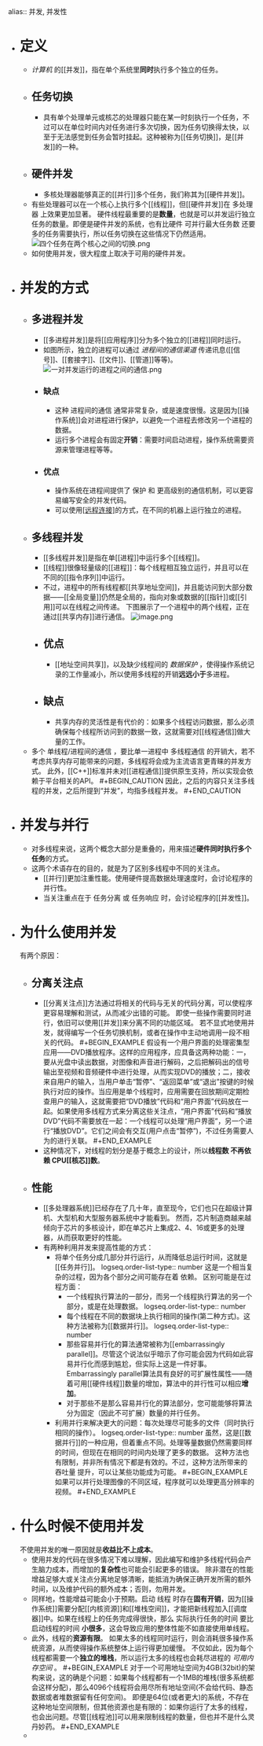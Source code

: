 alias:: 并发, 并发性

- # 定义
	- *计算机* 的[[并发]]，指在单个系统里**同时**执行多个独立的任务。
	- ## 任务切换
		- 具有单个处理单元或核芯的处理器只能在某一时刻执行一个任务，不过可以在单位时间内对任务进行多次切换，因为任务切换得太快，以至于无法感觉到任务会暂时挂起。这种被称为[[任务切换]]，是[[并发]]的一种。
	- ## 硬件并发
		- 多核处理器能够真正的[[并行]]多个任务，我们称其为[[硬件并发]]。
	- 有些处理器可以在一个核心上执行多个[[线程]]，但[[硬件并发]]在 多处理器 上效果更加显著。
	  硬件线程最重要的是**数量**，也就是可以并发运行独立任务的数量。即便是硬件并发的系统，也有比硬件 可并行最大任务数 还要多的任务需要执行，所以任务切换在这些情况下仍然适用。
	  ![四个任务在两个核心之间的切换.png](../assets/image_1699887981532_0.png)
	- 如何使用并发，很大程度上取决于可用的硬件并发。
- # 并发的方式
	- ## 多进程并发
		- [[多进程并发]]是将[[应用程序]]分为多个独立的[[进程]]同时运行。
		- 如图所示，独立的进程可以通过 *进程间的通信渠道* 传递讯息([[信号]]、[[套接字]]、[[文件]]、[[管道]]等等)。
		  ![一对并发运行的进程之间的通信.png](../assets/image_1699888608777_0.png)
		- ### 缺点
			- 这种 进程间的通信 通常非常复杂，或是速度很慢。这是因为[[操作系统]]会对进程进行保护，以避免一个进程去修改另一个进程的数据。
			- 运行多个进程会有固定**开销**：需要时间启动进程，操作系统需要资源来管理进程等等。
		- ### 优点
			- 操作系统在进程间提供了 保护 和 更高级别的通信机制，可以更容易编写安全的并发代码。
			- 可以使用[[远程连接]](可能需要联网)的方式，在不同的机器上运行独立的进程。
	- ## 多线程并发
		- [[多线程并发]]是指在单[[进程]]中运行多个[[线程]]。
		- [[线程]]很像轻量级的[[进程]]：每个线程相互独立运行，并且可以在不同的[[指令序列]]中运行。
		- 不过，进程中的所有线程都[[共享地址空间]]，并且能访问到大部分数据——[[全局变量]]仍然是全局的，指向对象或数据的[[指针]]或[[引用]]可以在线程之间传递。
		  下图展示了一个进程中的两个线程，正在通过[[共享内存]]进行通信。
		  ![image.png](../assets/image_1699889907028_0.png)
		- ## 优点
			- [[地址空间共享]]，以及缺少线程间的 *数据保护* ，使得操作系统记录的工作量减小，所以使用多线程的开销**远远小于**多进程。
		- ## 缺点
			- 共享内存的灵活性是有代价的：如果多个线程访问数据，那么必须确保每个线程所访问到的数据一致，这就需要对[[线程通信]]做大量的工作。
	- 多个 单线程/进程间的通信 ，要比单一进程中 多线程通信 的开销大，若不考虑共享内存可能带来的问题，多线程将会成为主流语言更青睐的并发方式。
	  此外，[[C++]]标准并未对[[进程通信]]提供原生支持，所以实现会依赖于平台相关的API。
	  #+BEGIN_CAUTION
	  因此，之后的内容只关注多线程的并发，之后所提到“并发”，均指多线程并发。
	  #+END_CAUTION
- # 并发与并行
	- 对多线程来说，这两个概念大部分是重叠的，用来描述**硬件同时执行多个任务**的方式。
	- 这两个术语存在的目的，就是为了区别多线程中不同的关注点。
		- [[并行]]更加注重性能。使用硬件提高数据处理速度时，会讨论程序的并行性。
		- 当关注重点在于 任务分离 或 任务响应 时，会讨论程序的[[并发性]]。
- # 为什么使用并发
  有两个原因：
	- ## 分离关注点
		- [[分离关注点]]方法通过将相关的代码与无关的代码分离，可以使程序更容易理解和测试，从而减少出错的可能。
		  即使一些操作需要同时进行，依旧可以使用[[并发]]来分离不同的功能区域。
		  若不显式地使用并发，就得编写一个任务切换机制，或者在操作中主动地调用一段不相关的代码。
		  #+BEGIN_EXAMPLE
		  假设有一个用户界面的处理密集型应用——DVD播放程序。这样的应用程序，应具备这两种功能：一，要从光盘中读出数据，对图像和声音进行解码，之后把解码出的信号输出至视频和音频硬件中进行处理，从而实现DVD的播放；二，接收来自用户的输入，当用户单击“暂停”、“返回菜单”或“退出”按键的时候执行对应的操作。当应用是单个线程时，应用需要在回放期间定期检查用户的输入，这就需要把“DVD播放”代码和“用户界面”代码放在一起。如果使用多线程方式来分离这些关注点，“用户界面”代码和“播放DVD”代码不需要放在一起：一个线程可以处理“用户界面”，另一个进行“播放DVD”。它们之间会有交互(用户点击“暂停”)，不过任务需要人为的进行关联。
		  #+END_EXAMPLE
		- 这种情况下，对线程的划分是基于概念上的设计，所以**线程数 不再依赖 CPU[[核芯]]数**。
	- ## 性能
		- [[多处理器系统]]已经存在了几十年，直至现今，它们也只在超级计算机、大型机和大型服务器系统中才能看到。
		  然而，芯片制造商越来越倾向于芯片的多核设计，即在单芯片上集成2、4、16或更多的处理器，从而获取更好的性能。
		- 有两种利用并发来提高性能的方式：
			- 将单个任务分成几部分并行运行，从而降低总运行时间，这就是[[任务并行]]。
			  logseq.order-list-type:: number
			  这是一个相当复杂的过程，因为各个部分之间可能存在着 依赖。
			  区别可能是在过程方面：
				- 一个线程执行算法的一部分，而另一个线程执行算法的另一个部分，或是在处理数据。
				  logseq.order-list-type:: number
				- 每个线程在不同的数据块上执行相同的操作(第二种方式)。这种方法被称为[[数据并行]]。
				  logseq.order-list-type:: number
				- 那些容易并行化的算法通常被称为[[embarrassingly parallel]]。尽管这个说法似乎暗示了你可能会因为代码如此容易并行化而感到尴尬，但实际上这是一件好事。
				  Embarrassingly parallel算法具有良好的可扩展性属性——随着可用[[硬件线程]]数量的增加，算法中的并行性可以相应**增加**。
				- 对于那些不是那么容易并行化的算法部分，您可能能够将算法分为固定（因此不可扩展）数量的并行任务。
			- 利用并行来解决更大的问题：每次处理尽可能多的文件（同时执行相同的操作）。
			  logseq.order-list-type:: number
			  虽然，这是[[数据并行]]的一种应用，但着重点不同。处理等量数据仍然需要同样的时间，但现在在相同的时间内处理了更多的数据。
			  这种方法也有限制，并非所有情况下都是有效的。不过，这种方法所带来的 吞吐量 提升，可以让某些功能成为可能。
			  #+BEGIN_EXAMPLE
			  如果可以并行处理图像的不同区域，程序就可以处理更高分辨率的视频。
			  #+END_EXAMPLE
- # 什么时候不使用并发
  不使用并发的唯一原因就是**收益比不上成本**。
	- 使用并发的代码在很多情况下难以理解，因此编写和维护多线程代码会产生脑力成本，而增加的**复杂性**也可能会引起更多的错误。
	  除非潜在的性能增益足够大或关注点分离地足够清晰，能抵消为确保正确开发所需的额外时间，以及维护代码的额外成本；否则，勿用并发。
	- 同样地，性能增益可能会小于预期。启动 线程 时存在**固有开销**，因为[[操作系统]]需要分配[[内核资源]]和[[堆栈空间]]，才能把新线程加入[[调度器]]中。如果在线程上的任务完成得很快，那么 实际执行任务的时间 要比 启动线程的时间 **小很多**，这会导致应用的整体性能不如直接使用单线程。
	- 此外，线程的**资源有限**。
	  如果太多的线程同时运行，则会消耗很多操作系统资源，从而使得操作系统整体上运行得更加缓慢。
	  不仅如此，因为每个线程都需要一个**独立的堆栈**，所以运行太多的线程也会耗尽进程的 *可用内存空间* 。
	  #+BEGIN_EXAMPLE
	  对于一个可用地址空间为4GB(32bit)的架构来说，这的确是个问题：如果每个线程都有一个1MB的堆栈(很多系统都会这样分配)，那么4096个线程将会用尽所有地址空间(不会给代码、静态数据或者堆数据留有任何空间)。
	  即便是64位(或者更大)的系统，不存在这种地址空间限制，但其他资源也是有限的：如果你运行了太多的线程，也会出问题。尽管[[线程池]]可以用来限制线程的数量，但也并不是什么灵丹妙药。
	  #+END_EXAMPLE
	-